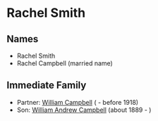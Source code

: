 ﻿---
layout: person
subject_key: i58377523
permalink: /people/i58377523
---

# Rachel Smith

## Names

* Rachel Smith
* Rachel Campbell (married name)

## Immediate Family

* Partner: [William Campbell](./@70442784@-william-campbell-b-d1918.md) ( - before 1918)
* Son: [William Andrew Campbell](./@4716977@-william-andrew-campbell-b1889-d.md) (about 1889 - )

